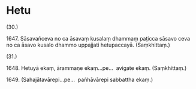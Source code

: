 # Hetu

(30.)

1647\. Sāsavañceva no ca āsavaṃ kusalaṃ dhammaṃ paṭicca sāsavo ceva no ca āsavo kusalo dhammo uppajjati hetupaccayā. (Saṃkhittaṃ.)

(31.)

1648\. Hetuyā ekaṃ, ārammaṇe ekaṃ…pe…  avigate ekaṃ. (Saṃkhittaṃ.)

1649\. (Sahajātavārepi…pe…  pañhāvārepi sabbattha ekaṃ.)
